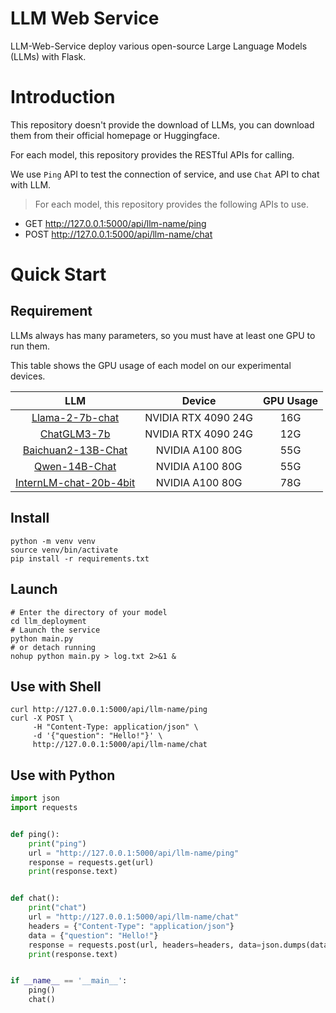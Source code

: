 # LLM Web Service

LLM-Web-Service deploy various open-source Large Language Models (LLMs) with Flask.

# Introduction

This repository doesn't provide the download of LLMs, you can download them from their official homepage or Huggingface.

For each model, this repository provides the RESTful APIs for calling.

We use `Ping` API to test the connection of service, and use `Chat` API to chat with LLM.

> For each model, this repository provides the following APIs to use.

- GET http://127.0.0.1:5000/api/llm-name/ping
- POST http://127.0.0.1:5000/api/llm-name/chat

# Quick Start

## Requirement

LLMs always has many parameters, so you must have at least one GPU to run them.

This table shows the GPU usage of each model on our experimental devices.

|                                     LLM                                      |       Device        | GPU Usage |
|:----------------------------------------------------------------------------:|:-------------------:|:---------:|
|     [Llama-2-7b-chat](https://huggingface.co/meta-llama/Llama-2-7b-chat)     | NVIDIA RTX 4090 24G |    16G    |
|           [ChatGLM3-7b](https://huggingface.co/THUDM/chatglm3-6b)            | NVIDIA RTX 4090 24G |    12G    |
| [Baichuan2-13B-Chat](https://huggingface.co/baichuan-inc/Baichuan2-13B-Chat) |   NVIDIA A100 80G   |    55G    |
|          [Qwen-14B-Chat](https://huggingface.co/Qwen/Qwen-14B-Chat)          |   NVIDIA A100 80G   |    55G    |
| [InternLM-chat-20b-4bit](https://huggingface.co/internlm/internlm-chat-20b)  |   NVIDIA A100 80G   |    78G    |

## Install

```shell
python -m venv venv
source venv/bin/activate
pip install -r requirements.txt
```

## Launch

```shell
# Enter the directory of your model
cd llm_deployment
# Launch the service
python main.py
# or detach running
nohup python main.py > log.txt 2>&1 &
```

## Use with Shell

```shell
curl http://127.0.0.1:5000/api/llm-name/ping
curl -X POST \
     -H "Content-Type: application/json" \
     -d '{"question": "Hello!"}' \
     http://127.0.0.1:5000/api/llm-name/chat
```

## Use with Python

```python
import json
import requests


def ping():
    print("ping")
    url = "http://127.0.0.1:5000/api/llm-name/ping"
    response = requests.get(url)
    print(response.text)


def chat():
    print("chat")
    url = "http://127.0.0.1:5000/api/llm-name/chat"
    headers = {"Content-Type": "application/json"}
    data = {"question": "Hello!"}
    response = requests.post(url, headers=headers, data=json.dumps(data))
    print(response.text)


if __name__ == '__main__':
    ping()
    chat()

```
